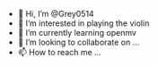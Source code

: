 - 👋 Hi, I’m @Grey0514
- 👀 I’m interested in playing the violin
- 🌱 I’m currently learning openmv
- 💞️ I’m looking to collaborate on ...
- 📫 How to reach me ...

<!---
Grey0514/Grey0514 is a ✨ special ✨ repository because its `README.md` (this file) appears on your GitHub profile.
You can click the Preview link to take a look at your changes.
--->
